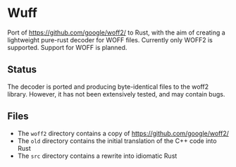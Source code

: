 # Wuff

Port of https://github.com/google/woff2/ to Rust, with the aim of creating a lightweight pure-rust decoder for WOFF files.
Currently only WOFF2 is supported. Support for WOFF is planned.

## Status

The decoder is ported and producing byte-identical files to the woff2 library. However, it has not been extensively tested, and
may contain bugs.

## Files

- The `woff2` directory contains a copy of https://github.com/google/woff2/
- The `old` directory contains the initial translation of the C++ code into Rust
- The `src` directory contains a rewrite into idiomatic Rust
